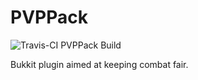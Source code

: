 PVPPack
=======
![Travis-CI PVPPack Build](https://travis-ci.org/boboman13/PVPPack.png?branch=master)

Bukkit plugin aimed at keeping combat fair.
